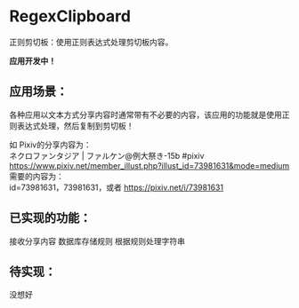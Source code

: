 # RegexClipboard
正则剪切板：使用正则表达式处理剪切板内容。

**应用开发中！**

## 应用场景： 
各种应用以文本方式分享内容时通常带有不必要的内容，该应用的功能就是使用正则表达式处理，然后复制到剪切板！   

如 Pixiv的分享内容为：    
ネクロファンタジア | ファルケン@例大祭き-15b #pixiv https://www.pixiv.net/member_illust.php?illust_id=73981631&mode=medium    
需要的内容为：   
id=73981631，73981631，或者 https://pixiv.net/i/73981631

## 已实现的功能：    
接收分享内容
数据库存储规则
根据规则处理字符串

## 待实现：
没想好
